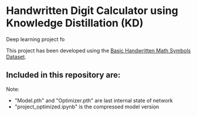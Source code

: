 # Handwritten Digit Calculator using Knowledge Distillation (KD)
Deep learning project fo


This project has been developed using the [Basic Handwritten Math Symbols Dataset](https://github.com/wblachowski/bhmsds?fbclid=IwAR2WbJRLMxecP4a41iTjJR-_idug6anFvjFdz8XyinaZV7gA8OFwaah7MR8).


Included in this repository are:
- 



Note: 
- "Model.pth" and "Optimizer.pth" are last internal state of network 
- "project_optimized.ipynb" is the compressed model version 
